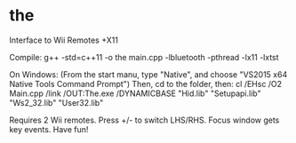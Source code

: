 # the
Interface to Wii Remotes +X11

Compile:
g++ -std=c++11  -o the main.cpp  -lbluetooth -pthread -lx11 -lxtst

On Windows:
  (From the start manu, type "Native", and choose "VS2015 x64 Native Tools Command Prompt")
Then, cd to the folder, then:
  cl  /EHsc /O2  Main.cpp   /link /OUT:The.exe /DYNAMICBASE "Hid.lib" "Setupapi.lib" "Ws2_32.lib" "User32.lib"


Requires 2 Wii remotes. Press +/- to switch LHS/RHS. Focus window gets key events. Have fun!

